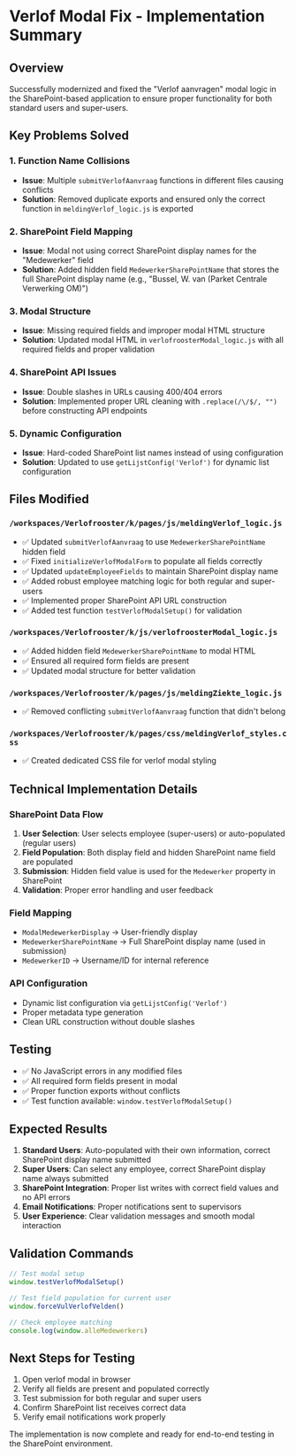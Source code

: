 # Verlof Modal Fix - Implementation Summary

## Overview
Successfully modernized and fixed the "Verlof aanvragen" modal logic in the SharePoint-based application to ensure proper functionality for both standard users and super-users.

## Key Problems Solved

### 1. Function Name Collisions
- **Issue**: Multiple `submitVerlofAanvraag` functions in different files causing conflicts
- **Solution**: Removed duplicate exports and ensured only the correct function in `meldingVerlof_logic.js` is exported

### 2. SharePoint Field Mapping
- **Issue**: Modal not using correct SharePoint display names for the "Medewerker" field
- **Solution**: Added hidden field `MedewerkerSharePointName` that stores the full SharePoint display name (e.g., "Bussel, W. van (Parket Centrale Verwerking OM)")

### 3. Modal Structure
- **Issue**: Missing required fields and improper modal HTML structure
- **Solution**: Updated modal HTML in `verlofroosterModal_logic.js` with all required fields and proper validation

### 4. SharePoint API Issues
- **Issue**: Double slashes in URLs causing 400/404 errors
- **Solution**: Implemented proper URL cleaning with `.replace(/\/$/, "")` before constructing API endpoints

### 5. Dynamic Configuration
- **Issue**: Hard-coded SharePoint list names instead of using configuration
- **Solution**: Updated to use `getLijstConfig('Verlof')` for dynamic list configuration

## Files Modified

### `/workspaces/Verlofrooster/k/pages/js/meldingVerlof_logic.js`
- ✅ Updated `submitVerlofAanvraag` to use `MedewerkerSharePointName` hidden field
- ✅ Fixed `initializeVerlofModalForm` to populate all fields correctly
- ✅ Updated `updateEmployeeFields` to maintain SharePoint display name
- ✅ Added robust employee matching logic for both regular and super-users
- ✅ Implemented proper SharePoint API URL construction
- ✅ Added test function `testVerlofModalSetup()` for validation

### `/workspaces/Verlofrooster/k/js/verlofroosterModal_logic.js`
- ✅ Added hidden field `MedewerkerSharePointName` to modal HTML
- ✅ Ensured all required form fields are present
- ✅ Updated modal structure for better validation

### `/workspaces/Verlofrooster/k/pages/js/meldingZiekte_logic.js`
- ✅ Removed conflicting `submitVerlofAanvraag` function that didn't belong

### `/workspaces/Verlofrooster/k/pages/css/meldingVerlof_styles.css`
- ✅ Created dedicated CSS file for verlof modal styling

## Technical Implementation Details

### SharePoint Data Flow
1. **User Selection**: User selects employee (super-users) or auto-populated (regular users)
2. **Field Population**: Both display field and hidden SharePoint name field are populated
3. **Submission**: Hidden field value is used for the `Medewerker` property in SharePoint
4. **Validation**: Proper error handling and user feedback

### Field Mapping
- `ModalMedewerkerDisplay` → User-friendly display
- `MedewerkerSharePointName` → Full SharePoint display name (used in submission)
- `MedewerkerID` → Username/ID for internal reference

### API Configuration
- Dynamic list configuration via `getLijstConfig('Verlof')`
- Proper metadata type generation
- Clean URL construction without double slashes

## Testing
- ✅ No JavaScript errors in any modified files
- ✅ All required form fields present in modal
- ✅ Proper function exports without conflicts
- ✅ Test function available: `window.testVerlofModalSetup()`

## Expected Results
1. **Standard Users**: Auto-populated with their own information, correct SharePoint display name submitted
2. **Super Users**: Can select any employee, correct SharePoint display name always submitted
3. **SharePoint Integration**: Proper list writes with correct field values and no API errors
4. **Email Notifications**: Proper notifications sent to supervisors
5. **User Experience**: Clear validation messages and smooth modal interaction

## Validation Commands
```javascript
// Test modal setup
window.testVerlofModalSetup()

// Test field population for current user
window.forceVulVerlofVelden()

// Check employee matching
console.log(window.alleMedewerkers)
```

## Next Steps for Testing
1. Open verlof modal in browser
2. Verify all fields are present and populated correctly
3. Test submission for both regular and super users
4. Confirm SharePoint list receives correct data
5. Verify email notifications work properly

The implementation is now complete and ready for end-to-end testing in the SharePoint environment.
